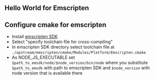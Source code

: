 ## Hello World for Emscripten

## Configure cmake for emscripten
- Install [emscripten SDK](https://emscripten.org/docs/getting_started/downloads.html)
- Select "specify toolchain file for cross-compiling"
- In emscripten SDK directory select toolchain file at `./upstream/emscripten/cmake/Modules/Platform/Emscripten.cmake` 
- As NODE_JS_EXECUTABLE set `$path_to_emsdk/node/$node_version/bin/node` where you substitute `$path_to_emsdk` with path to emscripten SDK
 and `$node_version` with node version that is available there